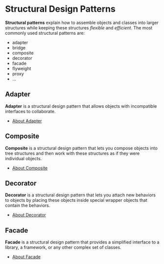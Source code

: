# Structural Design Patterns

**Structural patterns** explain how to assemble objects and classes into larger structures while keeping these structures *flexible* and *efficient*. The most commonly used structural patterns are:
- adapter
- bridge
- composite
- decorator
- facade
- flyweight
- proxy
- ...

## Adapter

**Adapter** is a structural design pattern that allows objects with incompatible interfaces to collaborate.

- [About Adapter](https://refactoring.guru/design-patterns/adapter)

## Composite

**Composite** is a structural design pattern that lets you compose objects into tree structures and then work with these structures as if they were individual objects.

- [About Composite](https://refactoring.guru/design-patterns/composite)

## Decorator

**Decorator** is a structural design pattern that lets you attach new behaviors to objects by placing these objects inside special wrapper objects that contain the behaviors.

- [About Decorator](https://refactoring.guru/design-patterns/decorator)
  
## Facade

**Facade** is a structural design pattern that provides a simplified interface to a library, a framework, or any other complex set of classes.

- [About Facade](https://refactoring.guru/design-patterns/facade)
